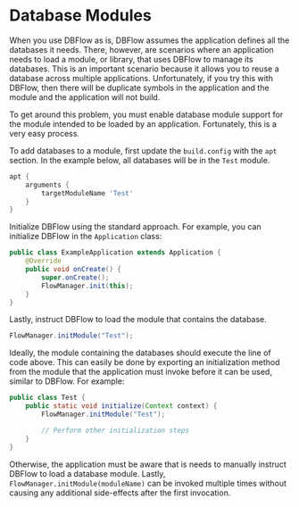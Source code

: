 # Database Modules

When you use DBFlow as is, DBFlow assumes the application defines all the databases
it needs. There, however, are scenarios where an application needs to load a module,
or library, that uses DBFlow to manage its databases. This is an important scenario
because it allows you to reuse a database across multiple applications. Unfortunately,
if you try this with DBFlow, then there will be duplicate symbols in the application and
the module and the application will not build.

To get around this problem, you must enable database module support for the module
intended to be loaded by an application. Fortunately, this is a very easy process.

To add databases to a module, first update the ```build.config``` with the ```apt```
section. In the example below, all databases will be in the ```Test``` module.

```groovy
apt {
    arguments {
        targetModuleName 'Test'
    }
}
```

Initialize DBFlow using the standard approach. For example, you can initialize
DBFlow in the ```Application``` class:

```java
public class ExampleApplication extends Application {
    @Override
    public void onCreate() {
        super.onCreate();
        FlowManager.init(this);
    }
}
```

Lastly, instruct DBFlow to load the module that contains the database.

```java
FlowManager.initModule("Test");
```

Ideally, the module containing the databases should execute the line of code above. This
can easily be done by exporting an initialization method from the module that the application
must invoke before it can be used, similar to DBFlow. For example:

```java
public class Test {
    public static void initialize(Context context) {
        FlowManager.initModule("Test");

        // Perform other initialization steps
    }
}
```

Otherwise, the application must be aware that is needs to manually instruct DBFlow to load
a database module. Lastly, ```FlowManager.initModule(moduleName)``` can be invoked multiple
times without causing any additional side-effects after the first invocation.
